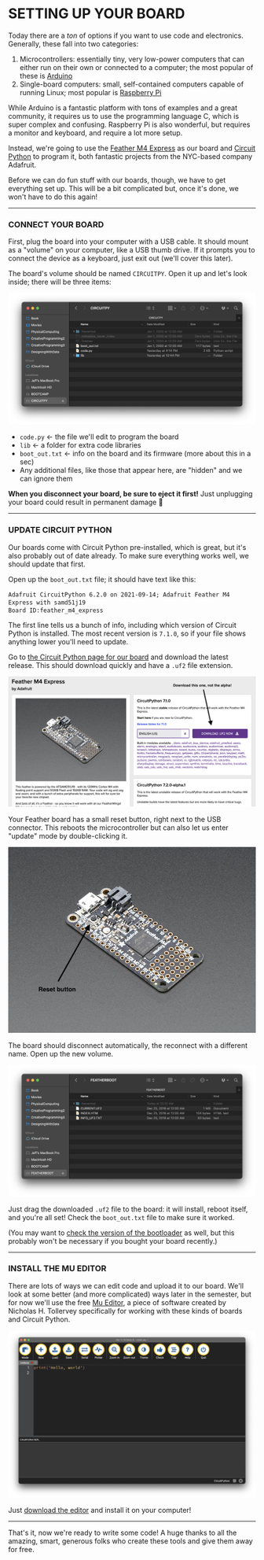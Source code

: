 # SETTING UP YOUR BOARD
Today there are a *ton* of options if you want to use code and electronics. Generally, these fall into two categories:

1. Microcontrollers: essentially tiny, very low-power computers that can either run on their own or connected to a computer; the most popular of these is [Arduino](https://www.arduino.cc/)  
2. Single-board computers: small, self-contained computers capable of running Linux; most popular is [Raspberry Pi](https://www.raspberrypi.org/)  

While Arduino is a fantastic platform with tons of examples and a great community, it requires us to use the programming language C, which is super complex and confusing. Raspberry Pi is also wonderful, but requires a monitor and keyboard, and require a lot more setup.

Instead, we're going to use the [Feather M4 Express](https://www.adafruit.com/product/3857) as our board and [Circuit Python](https://circuitpython.org/) to program it, both fantastic projects from the NYC-based company Adafruit.

Before we can do fun stuff with our boards, though, we have to get everything set up. This will be a bit complicated but, once it's done, we won't have to do this again!

***

### CONNECT YOUR BOARD  
First, plug the board into your computer with a USB cable. It should mount as a "volume" on your computer, like a USB thumb drive. If it prompts you to connect the device as a keyboard, just exit out (we'll cover this later).

The board's volume should be named `CIRCUITPY`. Open it up and let's look inside; there will be three items:

![](Images/SettingUpYourBoard/CircuitPyVolume.png)

* `code.py` &larr; the file we'll edit to program the board  
* `lib` &larr; a folder for extra code libraries  
* `boot_out.txt` &larr; info on the board and its firmware (more about this in a sec)  
* Any additional files, like those that appear here, are "hidden" and we can ignore them  

**When you disconnect your board, be sure to eject it first!** Just unplugging your board could result in permanent damage 🤬

***

### UPDATE CIRCUIT PYTHON  
Our boards come with Circuit Python pre-installed, which is great, but it's also probably out of date already. To make sure everything works well, we should update that first.

Open up the `boot_out.txt` file; it should have text like this:  

    Adafruit CircuitPython 6.2.0 on 2021-09-14; Adafruit Feather M4 Express with samd51j19
    Board ID:feather_m4_express

The first line tells us a bunch of info, including which version of Circuit Python is installed. The most recent version is `7.1.0`, so if your file shows anything lower you'll need to update.

Go to [the Circuit Python page for our board](https://circuitpython.org/board/feather_m4_express) and download the latest release. This should download quickly and have a `.uf2` file extension.

![](Images/SettingUpYourBoard/CircuitPythonDownloadPage.png)

Your Feather board has a small reset button, right next to the USB connector. This reboots the microcontroller but can also let us enter "update" mode by double-clicking it.

![](Images/SettingUpYourBoard/FeatherM4ExpressResetButton.jpg)

The board should disconnect automatically, the reconnect with a different name. Open up the new volume.

![](Images/SettingUpYourBoard/UpdateVolume.png)

Just drag the downloaded `.uf2` file to the board: it will install, reboot itself, and you're all set! Check the `boot_out.txt` file to make sure it worked.

(You may want to [check the version of the bootloader](https://learn.adafruit.com/adafruit-feather-m4-express-atsamd51/update-the-uf2-bootloader) as well, but this probably won't be necessary if you bought your board recently.)

***

### INSTALL THE MU EDITOR  
There are lots of ways we can edit code and upload it to our board. We'll look at some better (and more complicated) ways later in the semester, but for now we'll use the free [Mu Editor](https://codewith.mu/), a piece of software created by Nicholas H. Tollervey specifically for working with these kinds of boards and Circuit Python.

![](Images/SettingUpYourBoard/MuEditor.png)

Just [download the editor](https://codewith.mu/en/download) and install it on your computer! 

***

That's it, now we're ready to write some code! A huge thanks to all the amazing, smart, generous folks who create these tools and give them away for free.

